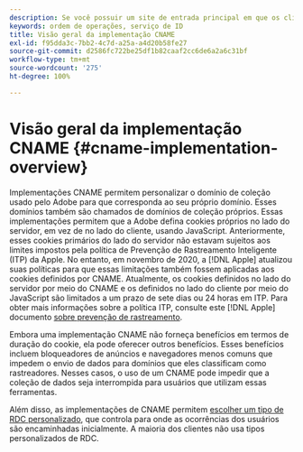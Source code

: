 ```yaml
---
description: Se você possuir um site de entrada principal em que os clientes possam ser identificados antes que visitem outros domínios, um CNAME poderá ativar o rastreamento entre domínios nos navegadores que não aceitam cookies de terceiros (como o Safari).
keywords: ordem de operações, serviço de ID
title: Visão geral da implementação CNAME
exl-id: f95dda3c-7bb2-4c7d-a25a-a4d20b58fe27
source-git-commit: d2586fc722be25df1b82caaf2cc6de6a2a6c31bf
workflow-type: tm+mt
source-wordcount: '275'
ht-degree: 100%

---
```


# Visão geral da implementação CNAME {#cname-implementation-overview}

Implementações CNAME permitem personalizar o domínio de coleção usado pelo Adobe para que corresponda ao seu próprio domínio. Esses domínios também são chamados de domínios de coleção próprios. Essas implementações permitem que a Adobe defina cookies próprios no lado do servidor, em vez de no lado do cliente, usando JavaScript. Anteriormente, esses cookies primários do lado do servidor não estavam sujeitos aos limites impostos pela política de Prevenção de Rastreamento Inteligente (ITP) da Apple. No entanto, em novembro de 2020, a [!DNL Apple] atualizou suas políticas para que essas limitações também fossem aplicadas aos cookies definidos por CNAME. Atualmente, os cookies definidos no lado do servidor por meio do CNAME e os definidos no lado do cliente por meio do JavaScript são limitados a um prazo de sete dias ou 24 horas em ITP. Para obter mais informações sobre a política ITP, consulte este [!DNL Apple] documento [sobre prevenção de rastreamento](https://webkit.org/tracking-prevention/#intelligent-tracking-prevention-itp).

Embora uma implementação CNAME não forneça benefícios em termos de duração do cookie, ela pode oferecer outros benefícios. Esses benefícios incluem bloqueadores de anúncios e navegadores menos comuns que impedem o envio de dados para domínios que eles classificam como rastreadores. Nesses casos, o uso de um CNAME pode impedir que a coleção de dados seja interrompida para usuários que utilizam essas ferramentas.

Além disso, as implementações de CNAME permitem [escolher um tipo de RDC personalizado](https://experienceleague.adobe.com/docs/analytics/technotes/rdc/regional-data-collection.html?lang=pt-BR), que controla para onde as ocorrências dos usuários são encaminhadas inicialmente. A maioria dos clientes não usa tipos personalizados de RDC.
